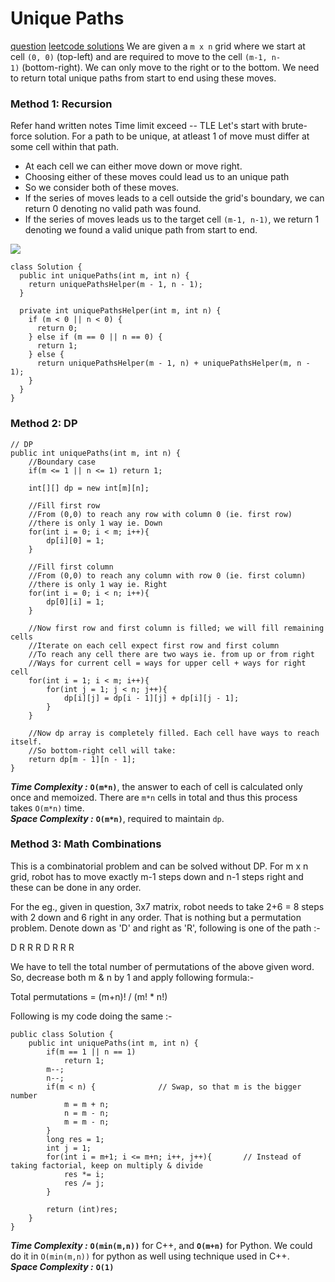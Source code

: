 # Unique Paths
[question](https://leetcode.com/problems/unique-paths/)
[leetcode solutions](https://leetcode.com/problems/unique-paths/discuss/1581998/C%2B%2BPython-5-Simple-Solutions-w-Explanation-or-Optimization-from-Brute-Force-to-DP-to-Math)
We are given a `m x n` grid where we start at cell `(0, 0)` (top-left) and are required to move to the cell `(m-1, n-1)` (bottom-right). We can only move to the right or to the bottom. We need to return total unique paths from start to end using these moves.

### Method 1: Recursion 
Refer hand written notes
Time limit exceed -- TLE 
Let's start with brute-force solution. For a path to be unique, at atleast 1 of move must differ at some cell within that path.

-   At each cell we can either move down or move right.
-   Choosing either of these moves could lead us to an unique path
-   So we consider both of these moves.
-   If the series of moves leads to a cell outside the grid's boundary, we can return 0 denoting no valid path was found.
-   If the series of moves leads us to the target cell `(m-1, n-1)`, we return 1 denoting we found a valid unique path from start to end.

![](https://assets.leetcode.com/users/images/d974e3c6-3aca-4652-9811-d5505d963526_1637119284.4824865.png)
```
class Solution {
  public int uniquePaths(int m, int n) {
    return uniquePathsHelper(m - 1, n - 1);
  }
  
  private int uniquePathsHelper(int m, int n) {
    if (m < 0 || n < 0) {
      return 0;       
    } else if (m == 0 || n == 0) {
      return 1;
    } else {
      return uniquePathsHelper(m - 1, n) + uniquePathsHelper(m, n - 1);
    }
  }
}
```



### Method 2: DP 

```
// DP
public int uniquePaths(int m, int n) {
    //Boundary case
    if(m <= 1 || n <= 1) return 1;
    
    int[][] dp = new int[m][n];
    
    //Fill first row
    //From (0,0) to reach any row with column 0 (ie. first row) 
    //there is only 1 way ie. Down
    for(int i = 0; i < m; i++){
        dp[i][0] = 1;
    }
    
    //Fill first column
    //From (0,0) to reach any column with row 0 (ie. first column) 
    //there is only 1 way ie. Right
    for(int i = 0; i < n; i++){
        dp[0][i] = 1;
    }
    
    //Now first row and first column is filled; we will fill remaining cells
    //Iterate on each cell expect first row and first column
    //To reach any cell there are two ways ie. from up or from right
    //Ways for current cell = ways for upper cell + ways for right cell
    for(int i = 1; i < m; i++){
        for(int j = 1; j < n; j++){
            dp[i][j] = dp[i - 1][j] + dp[i][j - 1];
        }
    }
    
    //Now dp array is completely filled. Each cell have ways to reach itself.
    //So bottom-right cell will take:
    return dp[m - 1][n - 1];
}
```

_**Time Complexity :**_ **`O(m*n)`**, the answer to each of cell is calculated only once and memoized. There are `m*n` cells in total and thus this process takes `O(m*n)` time.  
_**Space Complexity :**_ **`O(m*n)`**, required to maintain `dp`.

### Method 3: Math Combinations
This is a combinatorial problem and can be solved without DP. For m x n grid, robot has to move exactly m-1 steps down and n-1 steps right and these can be done in any order.

For the eg., given in question, 3x7 matrix, robot needs to take 2+6 = 8 steps with 2 down and 6 right in any order. That is nothing but a permutation problem. Denote down as 'D' and right as 'R', following is one of the path :-

D R R R D R R R

We have to tell the total number of permutations of the above given word. So, decrease both m & n by 1 and apply following formula:-

Total permutations = (m+n)! / (m! * n!)

Following is my code doing the same :-

```
public class Solution {
    public int uniquePaths(int m, int n) {
        if(m == 1 || n == 1)
            return 1;
        m--;
        n--;
        if(m < n) {              // Swap, so that m is the bigger number
            m = m + n;
            n = m - n;
            m = m - n;
        }
        long res = 1;
        int j = 1;
        for(int i = m+1; i <= m+n; i++, j++){       // Instead of taking factorial, keep on multiply & divide
            res *= i;
            res /= j;
        }
            
        return (int)res;
    }
}
```
_**Time Complexity :**_ **`O(min(m,n))`** for C++, and **`O(m+n)`** for Python. We could do it in `O(min(m,n))` for python as well using technique used in C++.  
_**Space Complexity :**_ **`O(1)`**
	

